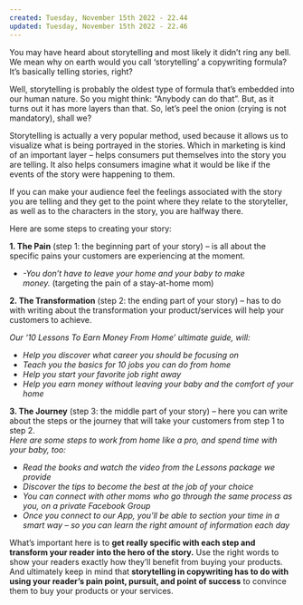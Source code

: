 ```yaml
---
created: Tuesday, November 15th 2022 - 22.44
updated: Tuesday, November 15th 2022 - 22.46
---
```

You may have heard about storytelling and most likely it didn’t ring any bell. We mean why on earth would you call ‘storytelling’ a copywriting formula? It’s basically telling stories, right?

Well, storytelling is probably the oldest type of formula that’s embedded into our human nature. So you might think: “Anybody can do that”. But, as it turns out it has more layers than that. So, let’s peel the onion (crying is not mandatory), shall we?

Storytelling is actually a very popular method, used because it allows us to visualize what is being portrayed in the stories. Which in marketing is kind of an important layer – helps consumers put themselves into the story you are telling. It also helps consumers imagine what it would be like if the events of the story were happening to them.

If you can make your audience feel the feelings associated with the story you are telling and they get to the point where they relate to the storyteller, as well as to the characters in the story, you are halfway there.

Here are some steps to creating your story:

**1. The Pain** (step 1: the beginning part of your story) – is all about the specific pains your customers are experiencing at the moment.

-   _-You don’t have to leave your home and your baby to make money._ (targeting the pain of a stay-at-home mom)

**2. The Transformation** (step 2: the ending part of your story) – has to do with writing about the transformation your product/services will help your customers to achieve.

_Our ‘10 Lessons To Earn Money From Home’ ultimate guide, will:_

-   _Help you discover what career you should be focusing on_
-   _Teach you the basics for 10 jobs you can do from home_
-   _Help you start your favorite job right away_
-   _Help you earn money without leaving your baby and the comfort of your home_

**3. The Journey** (step 3: the middle part of your story) – here you can write about the steps or the journey that will take your customers from step 1 to step 2.  
_Here are some steps to work from home like a pro, and spend time with your baby, too:_

-   _Read the books and watch the video from the Lessons package we provide_
-   _Discover the tips to become the best at the job of your choice_
-   _You can connect with other moms who go through the same process as you, on a private Facebook Group_
-   _Once you connect to our App, you’ll be able to section your time in a smart way – so you can learn the right amount of information each day_

What’s important here is to **get really specific with each step and transform your reader into the hero of the story.** Use the right words to show your readers exactly how they’ll benefit from buying your products. And ultimately keep in mind that **storytelling in copywriting has to do with using your reader’s pain point, pursuit, and point of success** to convince them to buy your products or your services.